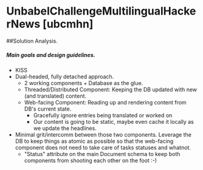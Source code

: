 # UnbabelChallengeMultilingualHackerNews [ubcmhn]
##Solution Analysis.

##### Main goals and design guidelines.

- KISS
- Dual-headed, fully detached approach. 
    - 2 working components + Database as the glue. 
    - Threaded/Distributed Component: Keeping the DB updated with new (and translated) content.
    - Web-facing Component: Reading up and rendering content from DB's current state.
        - Gracefully ignore entries being translated or worked on
        - Our content is going to be static, maybe even cache it locally as we update the headlines.
- Minimal grit/intercomm between those two components. Leverage the DB to keep things as atomic as
possible so that the web-facing component does not need to take care of tasks statuses and whatnot.
    - "Status" attribute on the main Document schema to keep both components from shooting each other
    on the foot :-)


